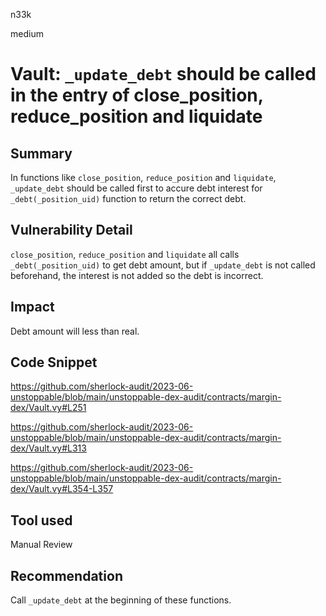 n33k

medium

# Vault: `_update_debt` should be called in the entry of close_position, reduce_position and liquidate

## Summary

In functions like `close_position`, `reduce_position` and `liquidate`, `_update_debt` should be called first to accure debt interest for `_debt(_position_uid)` function to return the correct debt.

## Vulnerability Detail

`close_position`, `reduce_position` and `liquidate` all calls `_debt(_position_uid)` to get debt amount, but if `_update_debt` is not called beforehand, the interest is not added so the debt is incorrect.

## Impact

Debt amount will less than real.

## Code Snippet

https://github.com/sherlock-audit/2023-06-unstoppable/blob/main/unstoppable-dex-audit/contracts/margin-dex/Vault.vy#L251

https://github.com/sherlock-audit/2023-06-unstoppable/blob/main/unstoppable-dex-audit/contracts/margin-dex/Vault.vy#L313

https://github.com/sherlock-audit/2023-06-unstoppable/blob/main/unstoppable-dex-audit/contracts/margin-dex/Vault.vy#L354-L357

## Tool used

Manual Review

## Recommendation

Call `_update_debt` at the beginning of these functions.